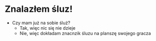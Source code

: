 # Znalazłem śluz!

- Czy mam już na sobie śluż?
    - Tak, więc nic się nie dzieje
    - Nie, więc dokładam znacnzik śluzu na planszę swojego gracza
